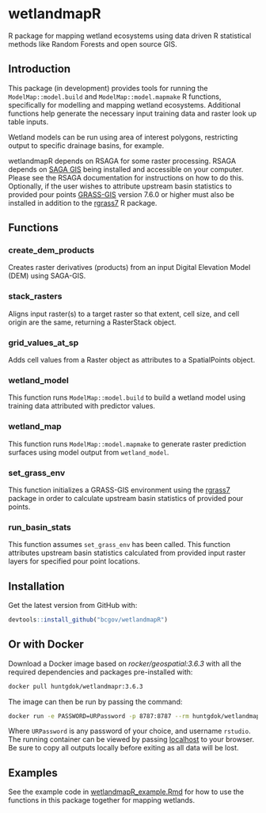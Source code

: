 # wetlandmapR
R package for mapping wetland ecosystems using data driven R statistical methods like Random Forests and open source GIS.

## Introduction
This package (in development) provides tools for running the `ModelMap::model.build` and `ModelMap::model.mapmake` R functions, specifically for modelling and mapping wetland ecosystems. Additional functions help generate the necessary input training data and raster look up table inputs.

Wetland models can be run using area of interest polygons, restricting output to specific drainage basins, for example.

wetlandmapR depends on RSAGA for some raster processing. RSAGA depends on [SAGA GIS](http://www.saga-gis.org/en/index.html) being installed and accessible on your computer. Please see the RSAGA documentation for instructions on how to do this. Optionally, if the user wishes to attribute upstream basin statistics to provided pour points [GRASS-GIS](https://grass.osgeo.org/) version 7.6.0 or higher must also be installed in addition to the [rgrass7](https://cran.r-project.org/web/packages/rgrass7/index.html) R package. 

## Functions
### create_dem_products
Creates raster derivatives (products) from an input Digital Elevation Model (DEM) using SAGA-GIS.

### stack_rasters
Aligns input raster(s) to a target raster so that extent, cell size, and cell origin are the same, returning a RasterStack object.

### grid_values_at_sp
Adds cell values from a Raster object as attributes to a SpatialPoints object.

### wetland_model
This function runs `ModelMap::model.build` to build a wetland model using training data attributed with predictor values.

### wetland_map
This function runs `ModelMap::model.mapmake` to generate raster prediction surfaces using model output from `wetland_model`.

### set_grass_env
This function initializes a GRASS-GIS environment using the [rgrass7](https://cran.r-project.org/web/packages/rgrass7/index.html) package in order to calculate upstream basin statistics of provided pour points.

### run_basin_stats
This function assumes `set_grass_env` has been called. This function attributes upstream basin statistics calculated from provided input raster layers for specified pour point locations. 

## Installation
Get the latest version from GitHub with:
```r
devtools::install_github("bcgov/wetlandmapR")
```

## Or with Docker 
Download a Docker image based on *rocker/geospatial:3.6.3* with all the required dependencies and packages pre-installed with:
```bash
docker pull huntgdok/wetlandmapr:3.6.3
```
The image can then be run by passing the command:
```bash
docker run -e PASSWORD=URPassword -p 8787:8787 --rm huntgdok/wetlandmapr:3.6.3 
``` 
Where `URPassword` is any password of your choice, and username `rstudio`. The running container can be viewed by passing [localhost](http://localhost:8787/) to your browser. Be sure to copy all outputs locally before exiting as all data will be lost.  

## Examples
See the example code in [wetlandmapR_example.Rmd](https://github.com/HunterGleason/wetlandmapR/blob/hg_wetlandmapR/vignettes/wetlandmapR_example.Rmd) for how to use the functions in this package together for mapping wetlands.
